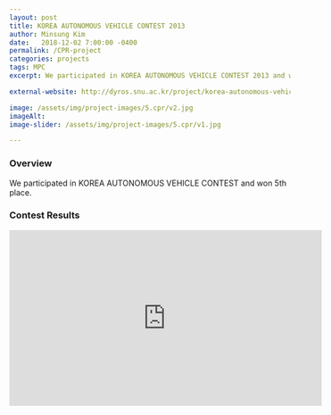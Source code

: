 ```yaml
---
layout: post
title: KOREA AUTONOMOUS VEHICLE CONTEST 2013
author: Minsung Kim
date:   2018-12-02 7:00:00 -0400
permalink: /CPR-project
categories: projects
tags: MPC
excerpt: We participated in KOREA AUTONOMOUS VEHICLE CONTEST 2013 and won 5th place. 

external-website: http://dyros.snu.ac.kr/project/korea-autonomous-vehicle-contest-2013/

image: /assets/img/project-images/5.cpr/v2.jpg
imageAlt: 
image-slider: /assets/img/project-images/5.cpr/v1.jpg

---
```

### Overview
We participated in KOREA AUTONOMOUS VEHICLE CONTEST and won 5th place.


<!-- ### Algorithms Overview
<div class="row projects-display">
	<div class="six columns">
		<div class="images">
			<img alt="Awesome Check In" height="100" src="{{ site.url }}/assets/img/project-images/5.cpr/block3.jpg">
		</div>
	</div>
	<div class="six columns">
		<h5> Proposed system</h5>
		<li> Detection of end-tidal carbon dioxide and blood pressure </li>
		<li> 6-DoFs robot manipulator </li>
		<li> See also <a href="{{ site.url }}/ISER2016"> ISER2016 </a> </li>
	</div>
</div> -->


### Contest Results
<div class="row projects-display">
    <div class="seven columns images">
        <div class="video-container">
            <iframe width="560" height="315" src="https://www.youtube.com/embed/EyjRJQamkrg" frameborder="0" allowfullscreen></iframe>
        </div>
    </div>
</div>